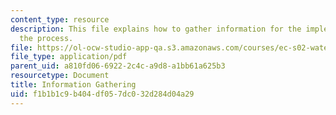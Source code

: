 ```yaml
---
content_type: resource
description: This file explains how to gather information for the implementation of
  the process.
file: https://ol-ocw-studio-app-qa.s3.amazonaws.com/courses/ec-s02-water-jet-technologies-spring-2005/f1b1b1c9b404df057dc032d284d04a29_MITEC_S02S05_3_info_gather.pdf
file_type: application/pdf
parent_uid: a810fd06-6922-2c4c-a9d8-a1bb61a625b3
resourcetype: Document
title: Information Gathering
uid: f1b1b1c9-b404-df05-7dc0-32d284d04a29
---
```

